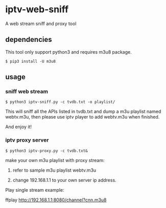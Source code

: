 # iptv-web-sniff
A web stream sniff and proxy tool

## dependencies
This tool only support python3 and requires m3u8 package.
```console
$ pip3 install -U m3u8
```

## usage

### sniff web stream
```console
$ python3 iptv-sniff.py -c tvdb.txt -o playlist/
```
This will sniff all the APIs listed in tvdb.txt and dump a m3u playlist named webtv.m3u,
then please use iptv player to add webtv.m3u when finished.

And enjoy it!

### iptv proxy server
```console
$ python3 iptv-proxy.py -c tvdb.txt&
```
make your own m3u playlist with proxy stream:

1. refer to sample m3u playlist webtv.m3u

2. change 192.168.1.1 to your own server ip address.

Play single stream example:

ffplay http://192.168.1.1:8080/channel?cnn.m3u8

